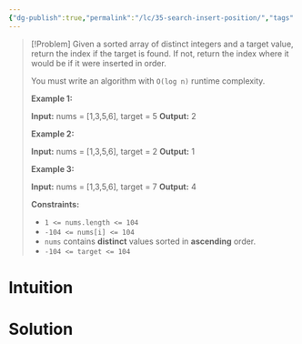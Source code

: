 ```yaml
---
{"dg-publish":true,"permalink":"/lc/35-search-insert-position/","tags":["binarySearch","array","twoPointer","greedy"]}
---
```


> [!Problem]
> Given a sorted array of distinct integers and a target value, return the index if the target is found. If not, return the index where it would be if it were inserted in order.
> 
> You must write an algorithm with `O(log n)` runtime complexity.
> 
> **Example 1:**
> 
> **Input:** nums = [1,3,5,6], target = 5
> **Output:** 2
> 
> **Example 2:**
> 
> **Input:** nums = [1,3,5,6], target = 2
> **Output:** 1
> 
> **Example 3:**
> 
> **Input:** nums = [1,3,5,6], target = 7
> **Output:** 4
> 
> **Constraints:**
> 
> - `1 <= nums.length <= 104`
> - `-104 <= nums[i] <= 104`
> - `nums` contains **distinct** values sorted in **ascending** order.
> - `-104 <= target <= 104`

# Intuition

# Solution
```python

```